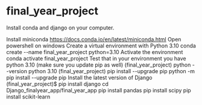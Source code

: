 # final_year_project

Install conda and django on your computer.

Install miniconda https://docs.conda.io/en/latest/miniconda.html
Open powershell on windows
Create a virtual environment with Python 3.10 
conda create --name final_year_project python=3.10
Activate the environment
conda activate final_year_project
Test that in your environment you have python 3.10 (make sure you update pip as well)
(final_year_project) python --version
  python 3.10
(final_year_project) pip install --upgrade pip
python -m pip install --upgrade pip
Install the latest version of Django
(final_year_project)$ pip install django
cd Django_finalyear_app/final_year_app
pip install pandas
pip install scipy
pip install scikit-learn